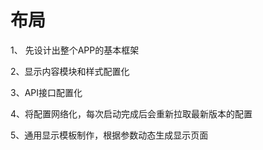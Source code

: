# 布局

1、 先设计出整个APP的基本框架

2、显示内容模块和样式配置化


3、API接口配置化


4、将配置网络化，每次启动完成后会重新拉取最新版本的配置

5、通用显示模板制作，根据参数动态生成显示页面



